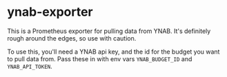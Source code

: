 # ynab-exporter

This is a Prometheus exporter for pulling data from YNAB. It's definitely rough around the edges, so use with caution.

To use this, you'll need a YNAB api key, and the id for the budget you want to pull data from.
Pass these in with env vars `YNAB_BUDGET_ID` and `YNAB_API_TOKEN`.
